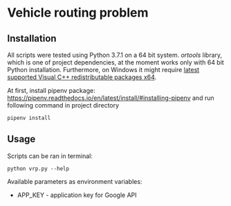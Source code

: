 # Vehicle routing problem

## Installation

All scripts were tested using Python 3.7.1 on a 64 bit system.
*ortools* library, which is one of project dependencies, 
at the moment works only with 64 bit Python installation. Furthermore, on Windows it might require 
[latest supported Visual C++ redistributable packages x64](https://support.microsoft.com/en-us/help/2977003/the-latest-supported-visual-c-downloads).

At first, install pipenv package:
https://pipenv.readthedocs.io/en/latest/install/#installing-pipenv
and run following command in project directory
```
pipenv install
```

## Usage

Scripts can be ran in terminal:

```
python vrp.py --help
```

Available parameters as environment variables:
- APP_KEY - application key for Google API